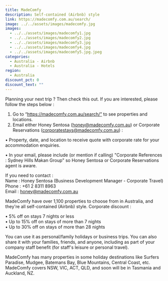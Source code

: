 ```yaml
---
title: MadeComfy
description: Self-contained (Airbnb) style
link: https://madecomfy.com.au/search/
image: ../../assets/images/madecomfy.jpg
images:
  - ../../assets/images/madecomfy1.jpg
  - ../../assets/images/madecomfy2.jpg
  - ../../assets/images/madecomfy3.jpg
  - ../../assets/images/madecomfy4.jpg
  - ../../assets/images/madecomfy5.jpg.jpeg
categories:
  - Australia - Airbnb
  - Australia - Hotels
region:
  - Australia
discount_pct: 0
discount_text: ""
---
```


Planning your next trip ? Then check this out. If you are interested, please follow the steps below :

1. Go to “https://madecomfy.com.au/search/” to see properties and locations.
2. Email either Honey Sentosa (honey@madecomfy.com.au) or Corporate Reservations (corporatestays@madecomfy.com.au) :

• Property, date, and location to receive quote with corporate rate for your accommodation enquiries.

• In your email, please include (or mention if calling) "Corporate References : Sydney Hills Makan Group" so Honey Sentosa or Corporate Reservations agent is aware.

If you need to contact :\
Name : Honey Sentosa (Business Development Manager - Corporate Travel)\
Phone : +61 2 8311 8963\
Email : honey@madecomfy.com.au

MadeComfy have over 1,100 properties to choose from in Australia, and they're all self-contained (Airbnb) style. Corporate discount :

• 5% off on stays 7 nights or less\
• Up to 15% off on stays of more than 7 nights \
• Up to 30% off on stays of more than 28 nights

You can use it as personal/family holidays or business trips. You can also share it with your families, friends, and anyone, including as part of your company staff benefit (for staff's leisure or personal travel).

MadeComfy has many properties in some holiday destinations like Surfers Paradise, Mudgee, Batemans Bay, Blue Mountains, Central Coast, etc. MadeComfy covers NSW, VIC, ACT, QLD, and soon will be in Tasmania and Auckland, NZ.
